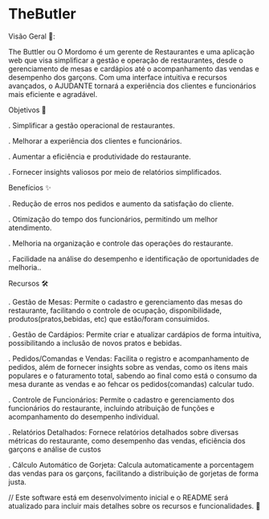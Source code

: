 # TheButler

Visão Geral 🚀:

The Buttler ou O Mordomo é um gerente de Restaurantes e uma aplicação web que visa simplificar a gestão e operação de restaurantes, desde o gerenciamento de mesas e cardápios até o acompanhamento das vendas e desempenho dos garçons. Com uma interface intuitiva e recursos avançados, o AJUDANTE tornará a experiência dos clientes e funcionários mais eficiente e agradável.

Objetivos 🎯

. Simplificar a gestão operacional de restaurantes.

. Melhorar a experiência dos clientes e funcionários.

. Aumentar a eficiência e produtividade do restaurante.

. Fornecer insights valiosos por meio de relatórios simplificados.

Benefícios ✨

. Redução de erros nos pedidos e aumento da satisfação do cliente.

. Otimização do tempo dos funcionários, permitindo um melhor atendimento.

. Melhoria na organização e controle das operações do restaurante.

. Facilidade na análise do desempenho e identificação de oportunidades de melhoria..

Recursos 🛠️

. Gestão de Mesas: Permite o cadastro e gerenciamento das mesas do restaurante, facilitando o controle de ocupação, disponibilidade, produtos(pratos,bebidas, etc) que estão/foram consuimidos.

. Gestão de Cardápios: Permite criar e atualizar cardápios de forma intuitiva, possibilitando a inclusão de novos pratos e bebidas.

. Pedidos/Comandas e Vendas: Facilita o registro e acompanhamento de pedidos, além de fornecer insights sobre as vendas, como os itens mais populares e o faturamento total, sabendo ao final como está o consumo da mesa durante as vendas e ao fehcar os pedidos(comandas) calcular tudo.

. Controle de Funcionários: Permite o cadastro e gerenciamento dos funcionários do restaurante, incluindo atribuição de funções e acompanhamento do desempenho individual.

. Relatórios Detalhados: Fornece relatórios detalhados sobre diversas métricas do restaurante, como desempenho das vendas, eficiência dos garçons e análise de custos

. Cálculo Automático de Gorjeta: Calcula automaticamente a porcentagem das vendas para os garçons, facilitando a distribuição de gorjetas de forma justa.

// Este software está em desenvolvimento inicial e o README será atualizado para incluir mais detalhes sobre os recursos e funcionalidades. 🚧
